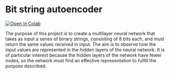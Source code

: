 # Bit string autoencoder

[![Open In Colab](https://colab.research.google.com/assets/colab-badge.svg)](https://colab.research.google.com/drive/131WGUnBgnBDsB0UeJ-xBHdOoKr1nm1VQ)

The purpose of this project is to create a multilayer neural network that takes as input a series of binary strings, consisting of 8 bits each, and must return the same values received in input.
The aim is to observe how the input values are represented in the hidden layers of the neural network. It is of particular interest because the hidden layers of the network have fewer nodes, so the network must find an effective representation to fulfill the purpose described.
